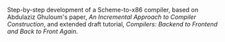 Step-by-step development of a Scheme-to-x86 compiler, based on
Abdulaziz Ghuloum's paper, _An Incremental Approach to Compiler
Construction_, and extended draft tutorial, _Compilers: Backend to
Frontend and Back to Front Again_.